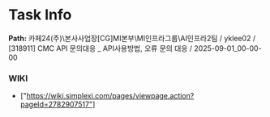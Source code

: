 # Task Info

**Path:** 카페24(주)\본사사업장\[CG]MI본부\MI인프라그룹\AI인프라2팀 / yklee02 / [318911] CMC API 문의대응 _ API사용방법, 오류 문의 대응 / 2025-09-01_00-00-00

### WIKI
- ["https://wiki.simplexi.com/pages/viewpage.action?pageId=2782907517"]

